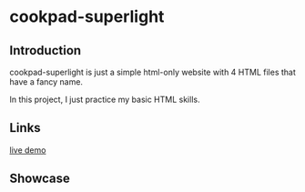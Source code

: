 # cookpad-superlight

## Introduction
cookpad-superlight is just a simple html-only website with 4 HTML files that have a fancy name.

In this project, I just practice my basic HTML skills.


## Links
[live demo](https://github.com)


## Showcase

